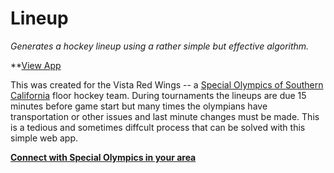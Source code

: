 # Lineup

_Generates a hockey lineup using a rather simple but effective algorithm._

**[View App](https://coryasilva.github.io/lineup)

This was created for the Vista Red Wings -- a [Special Olympics of Southern California](https://www.specialolympics.org/Regions/north-america/Locations/Special-Olympics-NA-California-South.aspx) floor hockey team. During tournaments the lineups are due 15 minutes before game start but many times the olympians have transportation or other issues and last minute changes must be made.  This is a tedious and sometimes diffcult process that can be solved with this simple web app.

**[Connect with Special Olympics in your area](https://www.specialolympics.org/Common/Special_Olympics_Program_Locator.aspx)**
